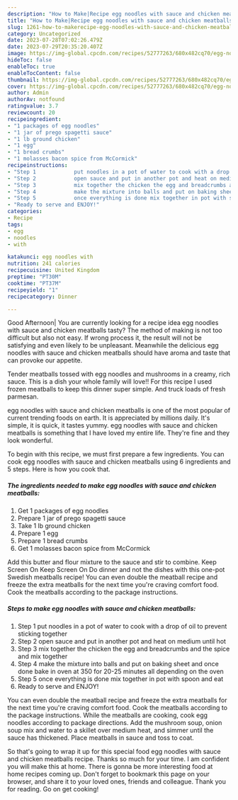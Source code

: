 ```yaml
---
description: "How to Make|Recipe egg noodles with sauce and chicken meatballs {That is Delicious"
title: "How to Make|Recipe egg noodles with sauce and chicken meatballs {That is Delicious"
slug: 1261-how-to-makerecipe-egg-noodles-with-sauce-and-chicken-meatballs-that-is-delicious
category: Uncategorized
date: 2023-07-28T07:02:26.479Z
date: 2023-07-29T20:35:20.407Z
image: https://img-global.cpcdn.com/recipes/52777263/680x482cq70/egg-noodles-with-sauce-and-chicken-meatballs-recipe-main-photo.jpg
hideToc: false
enableToc: true
enableTocContent: false
thumbnail: https://img-global.cpcdn.com/recipes/52777263/680x482cq70/egg-noodles-with-sauce-and-chicken-meatballs-recipe-main-photo.jpg
cover: https://img-global.cpcdn.com/recipes/52777263/680x482cq70/egg-noodles-with-sauce-and-chicken-meatballs-recipe-main-photo.jpg
author: Admin
authorAv: notfound
ratingvalue: 3.7
reviewcount: 20
recipeingredient:
- "1 packages of egg noodles"
- "1 jar of prego spagetti sauce"
- "1 lb ground chicken"
- "1 egg"
- "1 bread crumbs"
- "1 molasses bacon spice from McCormick"
recipeinstructions:
- "Step 1            put noodles in a pot of water to cook with a drop of oil to prevent sticking together"
- "Step 2            open sauce and put in another pot and heat on medium until hot"
- "Step 3            mix together the chicken the egg and breadcrumbs and the spice and mix together"
- "Step 4            make the mixture into balls and put on baking sheet and once done bake in oven at 350 for 20-25 minutes all depending on the oven"
- "Step 5            once everything is done mix together in pot with spoon and eat"
- "Ready to serve and ENJOY!"
categories:
- Recipe
tags:
- egg
- noodles
- with

katakunci: egg noodles with 
nutrition: 241 calories
recipecuisine: United Kingdom
preptime: "PT30M"
cooktime: "PT37M"
recipeyield: "1"
recipecategory: Dinner

---
```



Good Afternoon| You are currently looking for a recipe idea egg noodles with sauce and chicken meatballs tasty? The method of making is not too difficult but also not easy. If wrong process it, the result will not be satisfying and even likely to be unpleasant. Meanwhile the delicious egg noodles with sauce and chicken meatballs should have aroma and taste that can provoke our appetite.





Tender meatballs tossed with egg noodles and mushrooms in a creamy, rich sauce. This is a dish your whole family will love!! For this recipe I used frozen meatballs to keep this dinner super simple. And truck loads of fresh parmesan.

egg noodles with sauce and chicken meatballs is one of the most popular of current trending foods on earth. It is appreciated by millions daily. It's simple, it is quick, it tastes yummy. egg noodles with sauce and chicken meatballs is something that I have loved my entire life. They're fine and they look wonderful.


To begin with this recipe, we must first prepare a few ingredients. You can cook egg noodles with sauce and chicken meatballs using 6 ingredients and 5 steps. Here is how you cook that.

<!--inarticleads1-->

##### The ingredients needed to make egg noodles with sauce and chicken meatballs:

1. Get 1 packages of egg noodles
1. Prepare 1 jar of prego spagetti sauce
1. Take 1 lb ground chicken
1. Prepare 1 egg
1. Prepare 1 bread crumbs
1. Get 1 molasses bacon spice from McCormick


Add this butter and flour mixture to the sauce and stir to combine. Keep Screen On Keep Screen On Do dinner and not the dishes with this one-pot Swedish meatballs recipe! You can even double the meatball recipe and freeze the extra meatballs for the next time you&#39;re craving comfort food. Cook the meatballs according to the package instructions. 

<!--inarticleads2-->

##### Steps to make egg noodles with sauce and chicken meatballs:

1. Step 1            put noodles in a pot of water to cook with a drop of oil to prevent sticking together
1. Step 2            open sauce and put in another pot and heat on medium until hot
1. Step 3            mix together the chicken the egg and breadcrumbs and the spice and mix together
1. Step 4            make the mixture into balls and put on baking sheet and once done bake in oven at 350 for 20-25 minutes all depending on the oven
1. Step 5            once everything is done mix together in pot with spoon and eat
1. Ready to serve and ENJOY!

You can even double the meatball recipe and freeze the extra meatballs for the next time you&#39;re craving comfort food. Cook the meatballs according to the package instructions. While the meatballs are cooking, cook egg noodles according to package directions. Add the mushroom soup, onion soup mix and water to a skillet over medium heat, and simmer until the sauce has thickened. Place meatballs in sauce and toss to coat. 

So that's going to wrap it up for this special food egg noodles with sauce and chicken meatballs recipe. Thanks so much for your time. I am confident you will make this at home. There is gonna be more interesting food at home recipes coming up. Don't forget to bookmark this page on your browser, and share it to your loved ones, friends and colleague. Thank you for reading. Go on get cooking!
